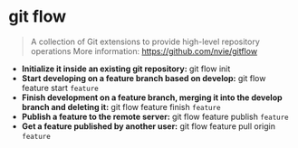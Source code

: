 # git flow
> A collection of Git extensions to provide high-level repository operations
> More information: <https://github.com/nvie/gitflow>
- **Initialize it inside an existing git repository:**
git flow init
- **Start developing on a feature branch based on develop:**
git flow feature start `feature`
- **Finish development on a feature branch, merging it into the develop branch and deleting it:**
git flow feature finish `feature`
- **Publish a feature to the remote server:**
git flow feature publish `feature`
- **Get a feature published by another user:**
git flow feature pull origin `feature`
